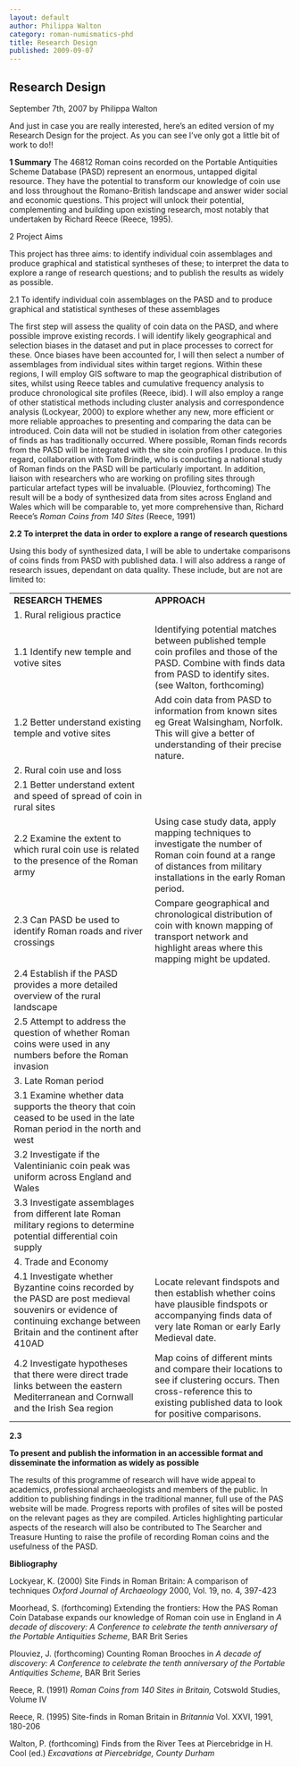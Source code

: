 ```yaml
---
layout: default
author: Philippa Walton
category: roman-numismatics-phd
title: Research Design
published: 2009-09-07
---
```


Research Design
---------------
September 7th, 2007 by Philippa Walton

And just in case you are really interested, here’s an edited version of my Research Design for the project. As you can see I’ve only got a little bit of work to do!!

**1 Summary** The 46812 Roman coins recorded on the Portable Antiquities Scheme Database (PASD) represent an enormous, untapped digital resource. They have the potential to transform our knowledge of coin use and loss throughout the Romano-British landscape and answer wider social and economic questions. This project will unlock their potential, complementing and building upon existing research, most notably that undertaken by Richard Reece (Reece, 1995).

2 Project Aims

This project has three aims: to identify individual coin assemblages and produce graphical and statistical syntheses of these; to interpret the data to explore a range of research questions; and to publish the results as widely as possible.

2.1 To identify individual coin assemblages on the PASD and to produce graphical and statistical syntheses of these assemblages

The first step will assess the quality of coin data on the PASD, and where possible improve existing records. I will identify likely geographical and selection biases in the dataset and put in place processes to correct for these. Once biases have been accounted for, I will then select a number of assemblages from individual sites within target regions. Within these regions, I will employ GIS software to map the geographical distribution of sites, whilst using Reece tables and cumulative frequency analysis to produce chronological site profiles (Reece, ibid). I will also employ a range of other statistical methods including cluster analysis and correspondence analysis (Lockyear, 2000) to explore whether any new, more efficient or more reliable approaches to presenting and comparing the data can be introduced. Coin data will not be studied in isolation from other categories of finds as has traditionally occurred. Where possible, Roman finds records from the PASD will be integrated with the site coin profiles I produce. In this regard, collaboration with Tom Brindle, who is conducting a national study of Roman finds on the PASD will be particularly important. In addition, liaison with researchers who are working on profiling sites through particular artefact types will be invaluable. (Plouviez, forthcoming) The result will be a body of synthesized data from sites across England and Wales which will be comparable to, yet more comprehensive than, Richard Reece’s _Roman Coins from 140 Sites_ (Reece, 1991)

**2.2 To interpret the data in order to explore a range of research questions**

Using this body of synthesized data, I will be able to undertake comparisons of coins finds from PASD with published data. I will also address a range of research issues, dependant on data quality. These include, but are not are limited to:

<table border="0" cellspacing="4" cellpadding="2">
    <tbody>
    <tr>
        <td><strong>RESEARCH THEMES</strong></td>
        <td><strong>APPROACH</strong></td>
    </tr>
    <tr>
        <td>1. Rural religious practice</td>
        <td></td>
    </tr>
    <tr>
        <td>1.1 Identify new temple and votive sites</td>
        <td>Identifying potential matches between published temple coin profiles and those of the PASD. Combine
            with finds data from PASD to identify sites. (see Walton, forthcoming)
        </td>
    </tr>
    <tr>
        <td>1.2 Better understand existing temple and votive sites</td>
        <td>Add coin data from PASD to information from known sites eg Great Walsingham, Norfolk. This will give
            a better of understanding of their precise nature.
        </td>
    </tr>
    <tr>
        <td>2. Rural coin use and loss</td>
        <td></td>
    </tr>
    <tr>
        <td>2.1 Better understand extent and speed of spread of coin in rural sites</td>
    </tr>
    <tr>
        <td>2.2 Examine the extent to which rural coin use is related to the presence of the Roman army</td>
        <td>Using case study data, apply mapping techniques to investigate the number of Roman coin found at a
            range of distances from military installations in the early Roman period.
        </td>
    </tr>
    <tr>
        <td>2.3 Can PASD be used to identify Roman roads and river crossings</td>
        <td>Compare geographical and chronological distribution of coin with known mapping of transport network
            and highlight areas where this mapping might be updated.
        </td>
    </tr>
    <tr>
        <td>2.4 Establish if the PASD provides a more detailed overview of the rural landscape</td>
    </tr>
    <tr>
        <td>2.5 Attempt to address the question of whether Roman coins were used in any numbers before the Roman
            invasion
        </td>
    </tr>
    <tr>
        <td>3. Late Roman period</td>
        <td></td>
    </tr>
    <tr>
        <td>3.1 Examine whether data supports the theory that coin ceased to be used in the late Roman period in
            the north and west
        </td>
    </tr>
    <tr>
        <td>3.2 Investigate if the Valentinianic coin peak was uniform across England and Wales</td>
    </tr>
    <tr>
        <td>3.3 Investigate assemblages from different late Roman military regions to determine potential
            differential coin supply
        </td>
    </tr>
    <tr>
        <td>4. Trade and Economy</td>
        <td></td>
    </tr>
    <tr>
        <td>4.1 Investigate whether Byzantine coins recorded by the PASD are post medieval souvenirs or evidence
            of continuing exchange between Britain and the continent after 410AD
        </td>
        <td>Locate relevant findspots and then establish whether coins have plausible findspots or accompanying
            finds data of very late Roman or early Early Medieval date.
        </td>
    </tr>
    <tr>
        <td>4.2 Investigate hypotheses that there were direct trade links between the eastern Mediterranean and
            Cornwall and the Irish Sea region
        </td>
        <td>Map coins of different mints and compare their locations to see if clustering occurs. Then
            cross-reference this to existing published data to look for positive comparisons.
        </td>
    </tr>
    </tbody>
</table>


**2.3**

**To present and publish the information in an accessible format and disseminate the information as widely as possible**

The results of this programme of research will have wide appeal to academics, professional archaeologists and members of the public. In addition to publishing findings in the traditional manner, full use of the PAS website will be made. Progress reports with profiles of sites will be posted on the relevant pages as they are compiled. Articles highlighting particular aspects of the research will also be contributed to The Searcher and Treasure Hunting to raise the profile of recording Roman coins and the usefulness of the PASD.

**Bibliography**

Lockyear, K. (2000) Site Finds in Roman Britain: A comparison of techniques _Oxford Journal of Archaeology_ 2000, Vol. 19, no. 4, 397-423

Moorhead, S. (forthcoming) Extending the frontiers: How the PAS Roman Coin Database expands our knowledge of Roman coin use in England in _A decade of discovery: A Conference to celebrate the tenth anniversary of the Portable Antiquities Scheme_, BAR Brit Series

Plouviez, J. (forthcoming) Counting Roman Brooches in _A decade of discovery: A Conference to celebrate the tenth anniversary of the Portable Antiquities Scheme_, BAR Brit Series

Reece, R. (1991) _Roman Coins from 140 Sites in Britain,_ Cotswold Studies, Volume IV

Reece, R. (1995) Site-finds in Roman Britain in _Britannia_ Vol. XXVI, 1991, 180-206

Walton, P. (forthcoming) Finds from the River Tees at Piercebridge in H. Cool (ed.) _Excavations at Piercebridge, County Durham_


